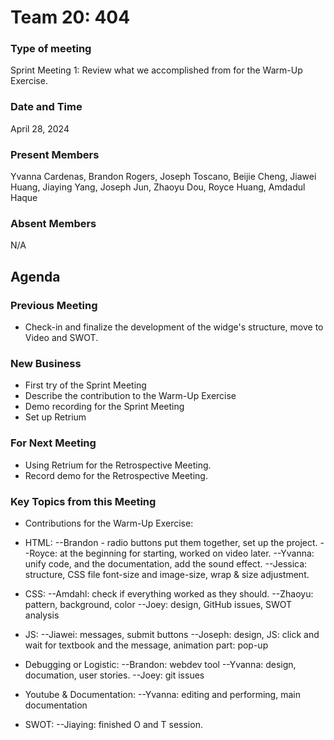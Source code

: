 # Team 20: 404
### Type of meeting
  Sprint Meeting 1: Review what we accomplished from for the Warm-Up Exercise. 
### Date and Time
  April 28, 2024
### Present Members
  Yvanna Cardenas, Brandon Rogers, Joseph Toscano, Beijie Cheng, 
  Jiawei Huang, Jiaying Yang, Joseph Jun, Zhaoyu Dou, Royce Huang, Amdadul Haque
### Absent Members
  N/A
## Agenda
### Previous Meeting
  - Check-in and finalize the development of the widge's structure, move to Video and SWOT.
### New Business
  - First try of the Sprint Meeting
  - Describe the contribution to the Warm-Up Exercise
  - Demo recording for the Sprint Meeting
  - Set up Retrium
### For Next Meeting
  - Using Retrium for the Retrospective Meeting.
  - Record demo for the Retrospective Meeting.
### Key Topics from this Meeting  
  - Contributions for the Warm-Up Exercise: 
  - HTML: 
    --Brandon - radio buttons put them together, set up the project. 
    --Royce: at the beginning for starting, worked on video later. 
    --Yvanna: unify code, and the documentation, add the sound effect.
    --Jessica: structure, CSS file font-size and image-size, wrap & size adjustment. 

  - CSS: 
    --Amdahl: check if everything worked as they should.
    --Zhaoyu: pattern, background, color
    --Joey: design, GitHub issues, SWOT analysis

  - JS: 
    --Jiawei: messages, submit buttons
    --Joseph: design, JS: click and wait for textbook and the message, animation part: pop-up

  - Debugging or Logistic:
    --Brandon: webdev tool
    --Yvanna: design, documation, user stories. 
    --Joey: git issues

  - Youtube & Documentation:
    --Yvanna: editing and performing, main documentation
    
  - SWOT:
    --Jiaying: finished O and T session.

### 
